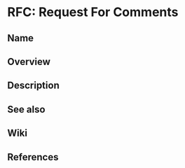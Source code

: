 # RFC: Request For Comments

## Name

## Overview

## Description

## See also

## Wiki

## References
